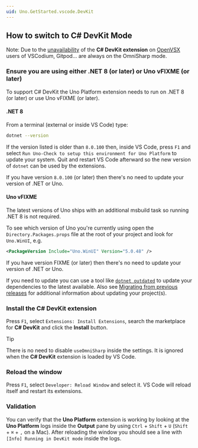 ```yaml
---
uid: Uno.GetStarted.vscode.DevKit
---
```


## How to switch to C# DevKit Mode

Note: Due to the [unavailability](https://github.com/microsoft/vscode-dotnettools/issues/765) of the **C# DevKit extension** on [OpenVSX](https://open-vsx.org) users of VSCodium, Gitpod... are always on the OmniSharp mode.

### Ensure you are using either .NET 8 (or later) or Uno vFIXME (or later)

To support C# DevKit the Uno Platform extension needs to run on .NET 8 (or later) or use Uno vFIXME (or later).

#### .NET 8

From a terminal (external or inside VS Code) type:

```bash
dotnet --version
```

If the version listed is older than `8.0.100` then, inside VS Code, press `F1` and select `Run Uno-Check to setup this environment for Uno Platform` to update your system. Quit and restart VS Code afterward so the new version of `dotnet` can be used by the extensions.

If you have version `8.0.100` (or later) then there's no need to update your version of .NET or Uno.

#### Uno vFIXME

The latest versions of Uno ships with an additional msbuild task so running .NET 8 is not required.

To see which version of Uno you're currently using open the `Directory.Packages.props` file at the root of your project and look for `Uno.WinUI`, e.g.

```xml
<PackageVersion Include="Uno.WinUI" Version="5.0.48" />
```

If you have version FIXME (or later) then there's no need to update your version of .NET or Uno.

If you need to update you can use a tool like [`dotnet outdated`](https://github.com/dotnet-outdated/dotnet-outdated) to update your dependencies to the latest available. Also see [Migrating from previous releases](xref:Uno.Development.MigratingFromPreviousReleases]) for additional information about updating your project(s).

### Install the **C# DevKit** extension

Press `F1`, select `Extensions: Install Extensions`, search the marketplace for **C# DevKit** and click the **Install** button.

> [!TIP]
> There is no need to disable `useOmniSharp` inside the settings. It is ignored when the **C# DevKit** extension is loaded by VS Code.

### Reload the window

Press `F1`, select `Developer: Reload Window` and select it. VS Code will reload itself and restart its extensions.

### Validation

You can verify that the **Uno Platform** extension is working by looking at the **Uno Platform** logs inside the **Output** pane by using `Ctrl` + `Shift` + `U` (`Shift` + `⌘` + `,` on a Mac). After reloading the window you should see a line with `[Info] Running in DevKit mode` inside the logs.
